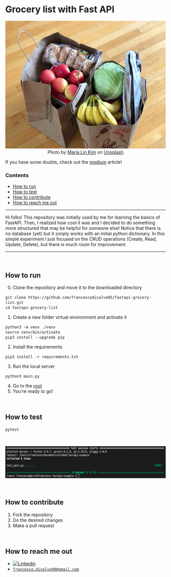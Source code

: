 # Grocery list with Fast API

<p align="center">
  <img src="https://github.com/francescodisalvo05/fastapi-grocery-list/blob/main/images/wallpaper.jpg" height="400px"/> <br />
  Photo by <a href="https://unsplash.com/@mrsmaria?utm_source=unsplash&utm_medium=referral&utm_content=creditCopyText">Maria Lin Kim</a> on <a href="https://unsplash.com/s/photos/grocery-list?utm_source=unsplash&utm_medium=referral&utm_content=creditCopyText">Unsplash</a>
</p>

If you have some doubts, check out the [medium](https://medium.com/@francesco.disalvo/fast-api-how-to-build-a-grocery-list-ee51d65f5bf2) article!

### Contents
- [How to run](#howtorun)
- [How to test](#howtotest)
- [How to contribute](#howtocontribute)
- [How to reach me out](#howtoreachmeout)

------------------------

Hi folks! This repository was initially used by me for learning the basics of FastAPI. Then, I realized how cool it was and I decided to do something more structured that may be helpful for someone else! Notice that there is no database (yet) but it simply works with an initial python dictionary. In this simple experiment I just focused on the CRUD operations (Create, Read, Update, Delete), but there is much room for improvement. 

___________________
<br />

<a name="howtorun"/>

## How to run
0. Clone the repository and move it to the downloaded directory
```
git clone https://github.com/francescodisalvo05/fastapi-grocery-list.git
cd fastapi-grocery-list
```
1. Create a new folder virtual environment and activate it
```
python3 -m venv ./venv
source venv/bin/activate
pip3 install --upgrade pip
```
2. Install the requirements
```
pip3 install -r requirements.txt
```
3. Run the local server
```
python3 main.py
```

4. Go to the [root](http://localhost:8000")
5. You're ready to go! 

<br />

<a name="howtotest"/>

## How to test
```
pytest
```

<br />
<p align="center">
  <img src="https://github.com/francescodisalvo05/fastapi-grocery-list/blob/main/images/pytest.png" height="100px"/>
</p>

<br />

<a name="howtocontribute"/>

## How to contribute
1. Fork the repository
2. Do the desired changes
3. Make a pull request

<br />

<a name="howtoreachmeout"/>

## How to reach me out
* [![Linkedin](https://img.shields.io/badge/-LinkedIn-blue?style=flat&logo=Linkedin&logoColor=white)](https://www.linkedin.com/in/francescodisalvo-pa/)
* [`francesco.disalvo99@gmail.com`](mailto:francesco.disalvo99@gmail.com)


